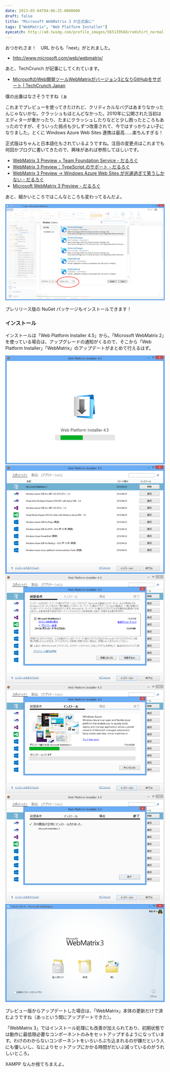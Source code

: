 ```yaml
---
date: 2013-05-04T04:06:25.0000000
draft: false
title: "Microsoft WebMatrix 3 が正式版に"
tags: ["WebMatrix", "Web Platform Installer"]
eyecatch: http://a0.twimg.com/profile_images/565139568/redshirt_normal.jpg
---
```

<p><script>    window.twttr = (function(d, s, id) {        var js, fjs = d.getElementsByTagName(s)[0],            t = window.twttr || {};        if (d.getElementById(id)) return t;        js = d.createElement(s);        js.id = id;        js.src = "https://platform.twitter.com/widgets.js";        fjs.parentNode.insertBefore(js, fjs);        t._e = [];        t.ready = function(f) {            t._e.push(f);        };        return t;    }(document, "script", "twitter-wjs"));</script><script>    twttr.ready(function (twttr) {        var el = document.getElementsByClassName('twitter-syntax-tweet-id-329685225007362048');        for (var i=0;i<el.length;i++) {            if (!!el[i].getAttribute('data-is-tweet-loaded')){                continue;            }            el[i].setAttribute('data-is-tweet-loaded', '1');            twttr.widgets.createTweet('329685225007362048',el[i],{});        }    });</script><div class="twitter-syntax-tweet-id-329685225007362048"></div></p><p>おつかれさま！　URL からも「next」がとれました。</p>

<ul>
<li><a href="http://www.microsoft.com/web/webmatrix/">http://www.microsoft.com/web/webmatrix/</a></li>
</ul><p>あと、TechCrunch が記事にしてくれています。</p>

<ul>
<li><a href="http://jp.techcrunch.com/2013/05/02/20130501microsoft-webmatrix-3-web-development-tool-comes-with-deeper-windows-azure-integration-and-support-for-github/">Microsoft&#x306E;Web&#x958B;&#x767A;&#x30C4;&#x30FC;&#x30EB;WebMatrix&#x304C;&#x30D0;&#x30FC;&#x30B8;&#x30E7;&#x30F3;3&#x3068;&#x306A;&#x308A;GitHub&#x3092;&#x30B5;&#x30DD;&#x30FC;&#x30C8; | TechCrunch Japan</a></li>
</ul><p>僕の出番はなさそうですね（ぁ</p><p>これまでプレビューを使ってきたけれど、クリティカルなバグはあまりなかったんじゃないかな。クラッシュもほとんどなかった。2010年に公開された当初はエディターが重かったり、たまにクラッシュしたりなどと少し困ったところもあったのですが、そういった弱点も少しずつ改善されて、今ではすっかりよい子になりました。とくに Windows Azure Web Sites 連携は最高……楽ちんすぎる！</p><p>正式版はちゃんと日本語化もされているようですね。注目の変更点はこれまでも何回かブログに書いてきたので、興味があれば参照してほしいです。</p>

<ul>
<li><a href="https://blog.daruyanagi.jp/entry/2013/04/05/153356">WebMatrix 3 Preview + Team Foundation Service - &#x3060;&#x308B;&#x308D;&#x3050;</a></li>
<li><a href="https://blog.daruyanagi.jp/entry/2013/03/23/080714">WebMatrix 3 Preview&#xFF1A;TypeScript &#x306E;&#x30B5;&#x30DD;&#x30FC;&#x30C8; - &#x3060;&#x308B;&#x308D;&#x3050;</a></li>
<li><a href="https://blog.daruyanagi.jp/entry/2013/03/23/073646">WebMatrix 3 Preview &rarr; Windows Azure Web Sites &#x304C;&#x5149;&#x901F;&#x904E;&#x304E;&#x3066;&#x7B11;&#x3046;&#x3057;&#x304B;&#x306A;&#x3044; - &#x3060;&#x308B;&#x308D;&#x3050;</a></li>
<li><a href="https://blog.daruyanagi.jp/entry/2013/03/22/060002">Microsoft WebMatrix 3 Preview - &#x3060;&#x308B;&#x308D;&#x3050;</a></li>
</ul><p>あと、細かいところではこんなところも変わってるんだよ。</p><p><span itemscope itemtype="http://schema.org/Photograph"><img src="20130504035249.png" alt="f:id:daruyanagi:20130504035249p:plain" title="f:id:daruyanagi:20130504035249p:plain" class="hatena-fotolife" itemprop="image"></span></p><p>プレリリース版の NuGet パッケージもインストールできます！</p>


<div class="section">
<h3>インストール</h3>
<p>インストールは「Web Platform Installer 4.5」から。「Microsoft WebMatrix 2」を使っている場合は、アップグレードの通知がくるので、そこから「Web Platform Installer」「WebMatrix」のアップデートがまとめて行えるはず。</p><p><span itemscope itemtype="http://schema.org/Photograph"><img src="20130504035833.png" alt="f:id:daruyanagi:20130504035833p:plain" title="f:id:daruyanagi:20130504035833p:plain" class="hatena-fotolife" itemprop="image"></span><span itemscope itemtype="http://schema.org/Photograph"><img src="20130504035839.png" alt="f:id:daruyanagi:20130504035839p:plain" title="f:id:daruyanagi:20130504035839p:plain" class="hatena-fotolife" itemprop="image"></span><span itemscope itemtype="http://schema.org/Photograph"><img src="20130504035846.png" alt="f:id:daruyanagi:20130504035846p:plain" title="f:id:daruyanagi:20130504035846p:plain" class="hatena-fotolife" itemprop="image"></span><span itemscope itemtype="http://schema.org/Photograph"><img src="20130504035850.png" alt="f:id:daruyanagi:20130504035850p:plain" title="f:id:daruyanagi:20130504035850p:plain" class="hatena-fotolife" itemprop="image"></span><span itemscope itemtype="http://schema.org/Photograph"><img src="20130504035858.png" alt="f:id:daruyanagi:20130504035858p:plain" title="f:id:daruyanagi:20130504035858p:plain" class="hatena-fotolife" itemprop="image"></span><span itemscope itemtype="http://schema.org/Photograph"><img src="20130504035903.png" alt="f:id:daruyanagi:20130504035903p:plain" title="f:id:daruyanagi:20130504035903p:plain" class="hatena-fotolife" itemprop="image"></span></p><p>プレビュー版からアップデートした場合は、「WebMatrix」本体の更新だけで済むようですね（あっという間にアップデートできた）。</p><p>「WebMatrix 3」ではインストール処理にも改善が加えられており、初期状態では動作に最低限必要なコンポーネントのみをセットアップするようになっています。わけのわからないコンポーネントをいろいろぶち込まれるのが嫌だという人にも優しいし、なによりセットアップにかかる時間がだいぶ減っているのがうれしいところ。</p><p>XAMPP なんか捨てちまえよ。</p>

</div>